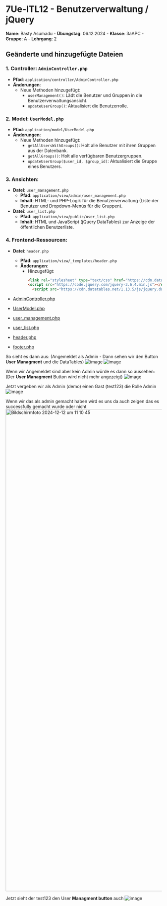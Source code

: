 # 7Ue-ITL12 - Benutzerverwaltung / jQuery 

**Name**: Basty Asumadu - **Übungstag**: 06.12.2024 - **Klasse**: 3aAPC - **Gruppe**: A - **Lehrgang**: 2

## Geänderte und hinzugefügte Dateien

### 1. **Controller: `AdminController.php`**
   - **Pfad**: `application/controller/AdminController.php`
   - **Änderungen**:
     - Neue Methoden hinzugefügt:
       - `userManagement()`: Lädt die Benutzer und Gruppen in die Benutzerverwaltungsansicht.
       - `updateUserGroup()`: Aktualisiert die Benutzerrolle.

### 2. **Model: `UserModel.php`**
   - **Pfad**: `application/model/UserModel.php`
   - **Änderungen**:
     - Neue Methoden hinzugefügt:
       - `getAllUsersWithGroups()`: Holt alle Benutzer mit ihren Gruppen aus der Datenbank.
       - `getAllGroups()`: Holt alle verfügbaren Benutzergruppen.
       - `updateUserGroup($user_id, $group_id)`: Aktualisiert die Gruppe eines Benutzers.

### 3. **Ansichten:**
   - **Datei**: `user_management.php`
     - **Pfad**: `application/view/admin/user_management.php`
     - **Inhalt**: HTML- und PHP-Logik für die Benutzerverwaltung (Liste der Benutzer und Dropdown-Menüs für die Gruppen).
   - **Datei**: `user_list.php`
     - **Pfad**: `application/view/public/user_list.php`
     - **Inhalt**: HTML und JavaScript (jQuery DataTables) zur Anzeige der öffentlichen Benutzerliste.

### 4. **Frontend-Ressourcen:**
   - **Datei**: `header.php`
     - **Pfad**: `application/view/_templates/header.php`
     - **Änderungen**:
       - Hinzugefügt:
         ```html
         <link rel="stylesheet" type="text/css" href="https://cdn.datatables.net/1.13.5/css/jquery.dataTables.min.css">
         <script src="https://code.jquery.com/jquery-3.6.4.min.js"></script>
           <script src="https://cdn.datatables.net/1.13.5/js/jquery.dataTables.min.js"></script>
         ```

- [AdminController.php](/controller/AdminController.php)
- [UserModel.php](/model/UserModel.php)
- [user_management.php](/view/admin/user_management.php)
- [user_list.php](/admin/user_list.php)
- [header.php](view/_templates/header.php)
- [footer.php](view/_templates/footer.php)


So sieht es dann aus: (Angemeldet als Admin - Dann sehen wir den Button **User Managment** und die DataTables)
![image](https://github.com/user-attachments/assets/65b86d1a-e32e-4804-a14a-998aa3d06079)
![image](https://github.com/user-attachments/assets/c7ab1086-1107-4aa7-a861-9847ad569a35)

Wenn wir Angemeldet sind aber kein Admin würde es dann so aussehen: (Der **User Managment** Button wird nicht mehr angezeigt)
![image](https://github.com/user-attachments/assets/a856698a-1e2e-4d12-a9c7-8ca47b438e52)

Jetzt vergeben wir als Admin (demo) einen Gast (test123) die Rolle Admin
![image](https://github.com/user-attachments/assets/66e212ed-8526-4bf8-9d78-0094f69c9a28)

Wenn wir das als admin gemacht haben wird es uns da auch zeigen das es successfully gemacht wurde oder nicht
<img width="1552" alt="Bildschirmfoto 2024-12-12 um 11 10 45" src="https://github.com/user-attachments/assets/15e316f0-e1bd-4dd5-990e-a88a8f4978ba" />




Jetzt sieht der test123 den User **Managment button** auch
![image](https://github.com/user-attachments/assets/62a5838c-017e-414d-a10b-81eb01fc371c)







       
